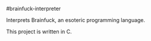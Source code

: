 #brainfuck-interpreter

Interprets Brainfuck, an esoteric programming language.

This project is written in C.
